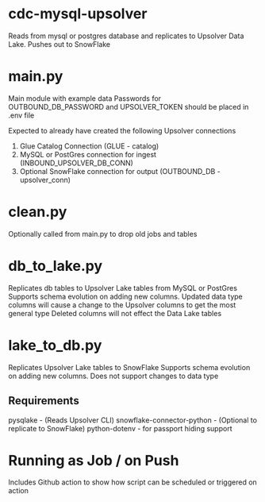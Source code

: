 # cdc-mysql-upsolver
Reads from mysql or postgres database and replicates to Upsolver Data Lake.
Pushes out to SnowFlake 

# main.py
Main module with example data 
Passwords for OUTBOUND_DB_PASSWORD and UPSOLVER_TOKEN should be placed in .env file

Expected to already have created the following Upsolver connections
1. Glue Catalog Connection (GLUE - catalog)
2. MySQL or PostGres connection for ingest (INBOUND_UPSOLVER_DB_CONN)
3. Optional SnowFlake connection for output (OUTBOUND_DB - upsolver_conn)

# clean.py
Optionally called from main.py to drop old jobs and tables

# db_to_lake.py
Replicates db tables to Upsolver Lake tables from MySQL or PostGres
Supports schema evolution on adding new columns. Updated data type columns  will cause a change to the Upsolver columns to get the most general type
Deleted columns will not effect the Data Lake tables


# lake_to_db.py
Replicates Upsolver Lake tables to SnowFlake
Supports schema evolution on adding new columns.
Does not support changes to data type

## Requirements
pysqlake - (Reads Upsolver CLI)
snowflake-connector-python - (Optional to replicate to SnowFlake)
python-dotenv - for passport hiding support

# Running as Job / on Push
Includes Github action to show how script can be scheduled or triggered on action

